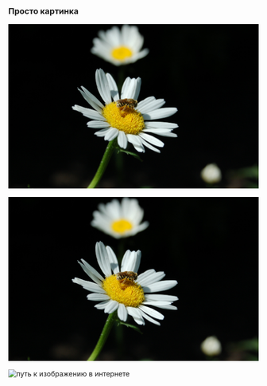 ### Просто картинка 

![относительный путь к ресурсу в корне](./bee_on_daisy.jpg)

![относительный путь к ресурсу в папке](./folder/bee_on_daisy.jpg)

![путь к изображению в интернете](https://www.imgonline.com.ua/examples/bee-on-daisy.jpg)

